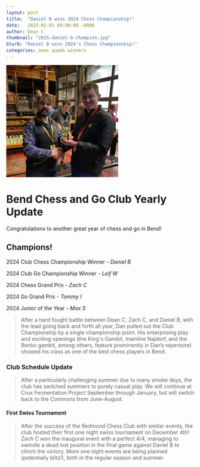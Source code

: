 ```yaml
---
layout: post
title:  "Daniel B wins 2024 Chess Championship!"
date:   2025-02-01 09:00:00 -0800
author: Dean C
thumbnail: "2025-daniel-b-champion.jpg"
blurb: "Daniel B wins 2024's Chess Championship!"
categories: news quads winners
---
```

<img class="page-banner" src="/assets/images/photos/2024-champion-daniel-b.jpg" alt="Daniel B finally gets his trophy!" width="300" height="300">

# **Bend Chess and Go Club Yearly Update**

Congratulations to another great year of chess and go in Bend! 

## **Champions!**
2024 Club Chess Championship Winner - *Daniel B*

2024 Club Go Championship Winner - *Leif W*

2024 Chess Grand Prix - *Zach C*

2024 Go Grand Prix - *Tommy I*

2024 Junior of the Year - *Max S*

>After a hard fought battle between Dean C, Zach C, and Daniel B, with the lead going back and forth all year, Dan pulled out the Club Championship by a single championship point. His enterprising play and exciting openings (the King's Gambit, mainline Najdorf, and the Benko gambit, among others, feature prominently in Dan’s repertoire) showed his class as one of the best chess players in Bend.
>
### **Club Schedule Update**
>After a particularly challenging summer due to many smoke days, the club has switched summers to purely casual play. We will continue at Crux Fermentation Project September through January, but will switch back to the Commons from June-August.

#### **First Swiss Tournament**
>After the success of the Redmond Chess Club with similar events, the club hosted their first one night swiss tournament on December 4th! Zach C won the inaugural event with a perfect 4/4, managing to swindle a dead lost position in the final game against Daniel B to clinch the victory. More one night events are being planned (potentially blitz!), both in the regular season and summer.
>



